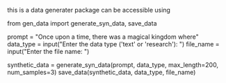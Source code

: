 this is a data generater package can be accessible using 


from gen_data import generate_syn_data, save_data

prompt = "Once upon a time, there was a magical kingdom where"
data_type = input("Enter the data type ('text' or 'research'): ")
file_name = input("Enter the file name: ")

synthetic_data = generate_syn_data(prompt, data_type, max_length=200, num_samples=3)
save_data(synthetic_data, data_type, file_name)
